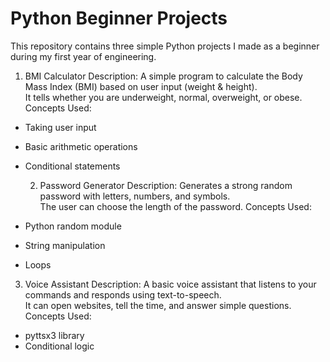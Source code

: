 # Python Beginner Projects 
This repository contains three simple Python projects I made as a beginner during my first year of engineering.  
 1. BMI Calculator 
Description:
A simple program to calculate the Body Mass Index (BMI) based on user input (weight & height).  
It tells whether you are underweight, normal, overweight, or obese.
Concepts Used: 
- Taking user input
- Basic arithmetic operations
- Conditional statements


   2. Password Generator 
Description: 
Generates a strong random password with letters, numbers, and symbols.  
The user can choose the length of the password.
Concepts Used: 
- Python random module
- String manipulation
- Loops


3. Voice Assistant 
Description: 
A basic voice assistant that listens to your commands and responds using text-to-speech.  
It can open websites, tell the time, and answer simple questions.
Concepts Used:
- pyttsx3 library
- Conditional logic
